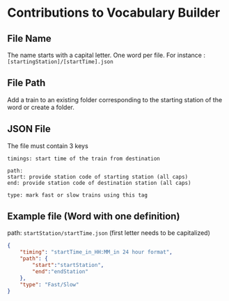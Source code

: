 # Contributions to Vocabulary Builder

## File Name
The name starts with a capital letter.
One word per file.
For instance : `[startingStation]/[startTime].json`

## File Path
Add a train to an existing folder corresponding to the starting station of the word or create a folder.

## JSON File 

The file must contain 3 keys

```
timings: start time of the train from destination 
```
``` 
path: 
start: provide station code of starting station (all caps)
end: provide station code of destination station (all caps)
```
``` 
type: mark fast or slow trains using this tag
```

## Example file (Word with one definition) 

path: `startStation/startTime.json` (first letter needs to be capitalized)
```json
{
    "timing": "startTime_in_HH:MM_in 24 hour format",
    "path": {
        "start":"startStation",
        "end":"endStation"
    },
    "type": "Fast/Slow"
}